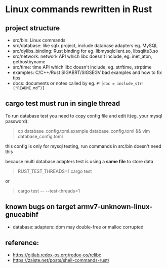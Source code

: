 # Linux commands rewritten in Rust

## project structure

- src/bin: Linux commands
- src/database: like sqlx project, include database adapters eg. MySQL
- src/dylibs_binding: Rust binding for eg. libmysqlclient.so, libsqlite3.so
- src/network: network API which libc doesn't include, eg. inet_aton, gethostbyname
- src/time: time API which libc doesn't include, eg. strftime, strptime
- examples: C/C++/Rust SIGABRT/SIGSEGV bad examples and how to fix tips
- docs: documents or notes called by eg. `#![doc = include_str!("README.md”)]`

## cargo test must run in **single thread**

To run database test you need to copy config file and edit it(eg. your mysql password):

> cp database_config.toml.example database_config.toml && vim database_config.toml

this config is only for mysql testing, run commands in src/bin doesn't need this

because multi database adapters test is using a **same file** to store data

> RUST_TEST_THREADS=1 cargo test

or 

> cargo test -- --test-threads=1

## known bugs on target armv7-unknown-linux-gnueabihf

- database::adapters::dbm  may double-free or malloc corrupted

## reference:
- <https://gitlab.redox-os.org/redox-os/relibc>
- <https://zaiste.net/posts/shell-commands-rust/>
